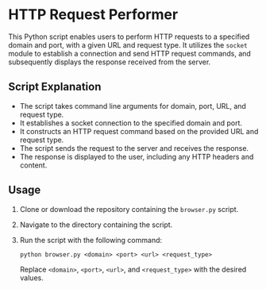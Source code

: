 # HTTP Request Performer

This Python script enables users to perform HTTP requests to a specified domain and port, with a given URL and request type. It utilizes the `socket` module to establish a connection and send HTTP request commands, and subsequently displays the response received from the server.

## Script Explanation

- The script takes command line arguments for domain, port, URL, and request type.
- It establishes a socket connection to the specified domain and port.
- It constructs an HTTP request command based on the provided URL and request type.
- The script sends the request to the server and receives the response.
- The response is displayed to the user, including any HTTP headers and content.

## Usage

1. Clone or download the repository containing the `browser.py` script.
2. Navigate to the directory containing the script.
3. Run the script with the following command:

    ```
    python browser.py <domain> <port> <url> <request_type>
    ```

    Replace `<domain>`, `<port>`, `<url>`, and `<request_type>` with the desired values.
